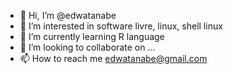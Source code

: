 - 👋 Hi, I’m @edwatanabe
- 👀 I’m interested in software livre, linux, shell linux
- 🌱 I’m currently learning R language
- 💞️ I’m looking to collaborate on ...
- 📫 How to reach me edwatanabe@gmail.com

<!---
edwatanabe/edwatanabe is a ✨ special ✨ repository because its `README.md` (this file) appears on your GitHub profile.
You can click the Preview link to take a look at your changes.
--->
